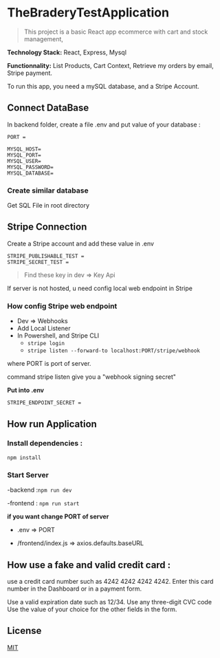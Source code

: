 # TheBraderyTestApplication

>This project is a basic React app ecommerce with cart and stock management, 

**Technology Stack:** React, Express, Mysql

**Functionnality:** List Products, Cart Context, Retrieve my orders by email, Stripe payment.

To run this app, you need a mySQL database, and a Stripe Account.

## Connect DataBase
In backend folder, create a file .env
and put value of your database : 

```
PORT =

MYSQL_HOST= 
MYSQL_PORT= 
MYSQL_USER= 
MYSQL_PASSWORD= 
MYSQL_DATABASE= 
```


### Create similar database
Get SQL File in root directory




 ## Stripe Connection
 Create a Stripe account and add these value in .env
 
 ```
STRIPE_PUBLISHABLE_TEST = 
STRIPE_SECRET_TEST = 
```
>Find these key in dev => Key Api


 If server is not hosted, u need config local web endpoint in Stripe

 ### How config Stripe web endpoint
 - Dev => Webhooks
 - Add Local Listener
 - In Powershell, and Stripe CLI
     - ```stripe login```
     - ```stripe listen --forward-to localhost:PORT/stripe/webhook```

  where PORT is port of server.

 command stripe listen give you a  "webhook signing secret"

 **Put into .env**
```
STRIPE_ENDPOINT_SECRET =
```

  
## How run Application
 ### Install dependencies :
 ```npm install```
 ### Start Server
 
 -backend :```npm run dev```
 
 -frontend : ```npm run start```


**if you want change PORT of server**
- .env => PORT

- /frontend/index.js => axios.defaults.baseURL 

 ##  How use a fake and valid credit card : 
use a credit card number such as 4242 4242 4242 4242. Enter this card number in the Dashboard or in a payment form.

Use a valid expiration date such as 12/34.
Use any three-digit CVC code 
Use the value of your choice for the other fields in the form.
 
 ## License

[MIT](https://choosealicense.com/licenses/mit/)
